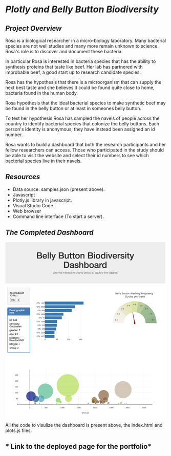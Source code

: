 # *Plotly and Belly Button Biodiversity* 

## *Project Overview*

Rosa is a biological researcher in a micro-biology laboratory. Many bacterial species are not well studies and many more remain unknown to science. Rosa's role is to discover and document these bacteria.

In particular Rosa is interested in bacteria species that has the ability to synthesis proteins that taste like beef. Her lab has partnered with improbable beef, a good start up to research candidate species. 

Rosa has the hypothesis that there is a microorganism that can supply the next best taste and she believes it could be found quite close to home, bacteria found in the human body. 

Rosa hypothesis that the ideal bacterial species to make synthetic beef may be found in the belly button or at least in someones belly button.

To test her hypothesis Rosa has sampled the navels of people across the country to identify bacterial species that colonize the belly buttons. Each person's identity is anonymous, they have instead been assigned an id number.

Rosa wants to build a dashboard that both the research participants and her fellow researchers can access. Those who participated in the study should be able to visit the website and select their id numbers to see which bacterial species live in their navels. 

## *Resources*

* Data source: samples.json (present above).
* Javascript 
* Plotly.js library in javascript.
* Visual Studio Code.
* Web browser
* Command line interface (To start a server).

## *The Completed Dashboard*

![](./images/dashboard.png)

All the code to visulize the dashboard is present above, the index.html and plots.js files. 

## * Link to the deployed page for the portfolio*



